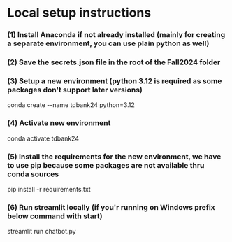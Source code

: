 # Local setup instructions
### (1) Install Anaconda if not already installed (mainly for creating a separate environment, you can use plain python as well)
### (2) Save the secrets.json file in the root of the Fall2024 folder
### (3) Setup a new environment (python 3.12 is required as some packages don't support later versions)
conda create --name tdbank24 python=3.12
### (4) Activate new environment
conda activate tdbank24
### (5) Install the requirements for the new environment, we have to use pip because some packages are not available thru conda sources
pip install -r requirements.txt
### (6) Run streamlit locally (if you'r running on Windows prefix below command with start)
streamlit run chatbot.py


